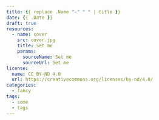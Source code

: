 ```yaml
---
title: {{ replace .Name "-" " " | title }}
date: {{ .Date }}
draft: true
resources:
  - name: cover
    src: cover.jpg
    title: Set me
    params:
      sourceName: Set me
      sourceUrl: Set me
license:
  name: CC BY-ND 4.0
  url: https://creativecommons.org/licenses/by-nd/4.0/
categories:
  - fancy
tags:
  - some
  - tags
---
```

